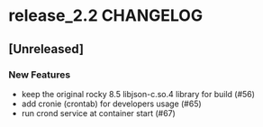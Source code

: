 # release_2.2 CHANGELOG

## [Unreleased]

### New Features

- keep the original rocky 8.5 libjson-c.so.4 library for build (#56)
- add cronie (crontab) for developers usage (#65)
- run crond service at container start (#67)


